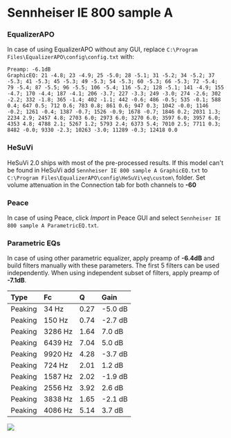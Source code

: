 # Sennheiser IE 800 sample A

### EqualizerAPO
In case of using EqualizerAPO without any GUI, replace `C:\Program Files\EqualizerAPO\config\config.txt`
with:
```
Preamp: -6.1dB
GraphicEQ: 21 -4.8; 23 -4.9; 25 -5.0; 28 -5.1; 31 -5.2; 34 -5.2; 37 -5.3; 41 -5.3; 45 -5.3; 49 -5.3; 54 -5.3; 60 -5.3; 66 -5.3; 72 -5.4; 79 -5.4; 87 -5.5; 96 -5.5; 106 -5.4; 116 -5.2; 128 -5.1; 141 -4.9; 155 -4.7; 170 -4.4; 187 -4.1; 206 -3.7; 227 -3.3; 249 -3.0; 274 -2.6; 302 -2.2; 332 -1.8; 365 -1.4; 402 -1.1; 442 -0.6; 486 -0.5; 535 -0.1; 588 0.4; 647 0.5; 712 0.6; 783 0.8; 861 0.6; 947 0.3; 1042 -0.0; 1146 -0.2; 1261 -0.4; 1387 -0.7; 1526 -0.9; 1678 -0.7; 1846 0.2; 2031 1.3; 2234 2.9; 2457 4.8; 2703 6.0; 2973 6.0; 3270 6.0; 3597 6.0; 3957 6.0; 4353 4.8; 4788 2.1; 5267 1.2; 5793 2.4; 6373 5.4; 7010 2.5; 7711 0.3; 8482 -0.0; 9330 -2.3; 10263 -3.0; 11289 -0.3; 12418 0.0
```

### HeSuVi
HeSuVi 2.0 ships with most of the pre-processed results. If this model can't be found in HeSuVi add
`Sennheiser IE 800 sample A GraphicEQ.txt` to `C:\Program Files\EqualizerAPO\config\HeSuVi\eq\custom\` folder.
Set volume attenuation in the Connection tab for both channels to **-60**

### Peace
In case of using Peace, click *Import* in Peace GUI and select `Sennheiser IE 800 sample A ParametricEQ.txt`.

### Parametric EQs
In case of using other parametric equalizer, apply preamp of **-6.4dB** and build filters manually
with these parameters. The first 5 filters can be used independently.
When using independent subset of filters, apply preamp of **-7.1dB**.

| Type    | Fc      |    Q | Gain    |
|:--------|:--------|:-----|:--------|
| Peaking | 34 Hz   | 0.27 | -5.0 dB |
| Peaking | 150 Hz  | 0.74 | -2.7 dB |
| Peaking | 3286 Hz | 1.64 | 7.0 dB  |
| Peaking | 6439 Hz | 7.04 | 5.0 dB  |
| Peaking | 9920 Hz | 4.28 | -3.7 dB |
| Peaking | 724 Hz  | 2.01 | 1.2 dB  |
| Peaking | 1587 Hz | 2.02 | -1.9 dB |
| Peaking | 2556 Hz | 3.92 | 2.6 dB  |
| Peaking | 3838 Hz | 1.65 | -2.1 dB |
| Peaking | 4086 Hz | 5.14 | 3.7 dB  |

![](https://raw.githubusercontent.com/jaakkopasanen/AutoEq/master/results/innerfidelity/sbaf-serious/Sennheiser%20IE%20800%20sample%20A/Sennheiser%20IE%20800%20sample%20A.png)